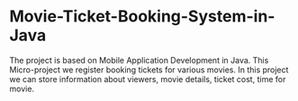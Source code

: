 # Movie-Ticket-Booking-System-in-Java
The project is based on Mobile Application Development in Java. This Micro-project we register booking tickets for various movies. In this project we can store information about viewers, movie details, ticket cost, time for movie.
